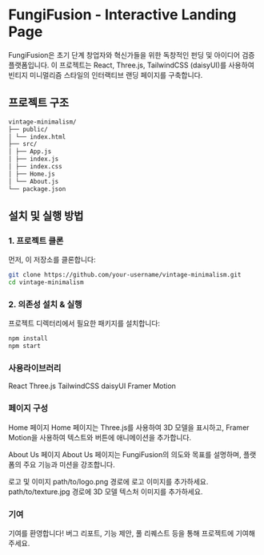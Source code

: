 # FungiFusion - Interactive Landing Page

FungiFusion은 초기 단계 창업자와 혁신가들을 위한 독창적인 펀딩 및 아이디어 검증 플랫폼입니다. 이 프로젝트는 React, Three.js, TailwindCSS (daisyUI)를 사용하여 빈티지 미니멀리즘 스타일의 인터랙티브 랜딩 페이지를 구축합니다.

## 프로젝트 구조

```bash
vintage-minimalism/
├── public/
│ └── index.html
├── src/
│ ├── App.js
│ ├── index.js
│ ├── index.css
│ ├── Home.js
│ └── About.js
└── package.json
```

## 설치 및 실행 방법

### 1. 프로젝트 클론

먼저, 이 저장소를 클론합니다:

```bash
git clone https://github.com/your-username/vintage-minimalism.git
cd vintage-minimalism
```

### 2. 의존성 설치 & 실행

프로젝트 디렉터리에서 필요한 패키지를 설치합니다:

```bash
npm install
npm start
```

### 사용라이브러리

React
Three.js
TailwindCSS
daisyUI
Framer Motion

### 페이지 구성

Home 페이지
Home 페이지는 Three.js를 사용하여 3D 모델을 표시하고, Framer Motion을 사용하여 텍스트와 버튼에 애니메이션을 추가합니다.

About Us 페이지
About Us 페이지는 FungiFusion의 의도와 목표를 설명하며, 플랫폼의 주요 기능과 미션을 강조합니다.

로고 및 이미지
path/to/logo.png 경로에 로고 이미지를 추가하세요.
path/to/texture.jpg 경로에 3D 모델 텍스처 이미지를 추가하세요.

### 기여

기여를 환영합니다! 버그 리포트, 기능 제안, 풀 리퀘스트 등을 통해 프로젝트에 기여해 주세요.
